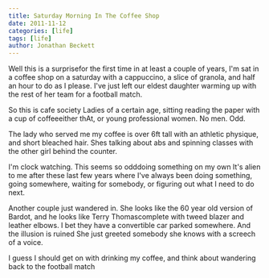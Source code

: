 ```yaml
---
title: Saturday Morning In The Coffee Shop
date: 2011-11-12
categories: [life]
tags: [life]
author: Jonathan Beckett
---
```


Well this is a surprisefor the first time in at least a couple of years, I'm sat in a coffee shop on a saturday with a cappuccino, a slice of granola, and half an hour to do as I please. I've just left our eldest daughter warming up with the rest of her team for a football match.

So this is cafe society Ladies of a certain age, sitting reading the paper with a cup of coffeeeither thAt, or young professional women. No men. Odd.

The lady who served me my coffee is over 6ft tall with an athletic physique, and short bleached hair. Shes talking about abs and spinning classes with the other girl behind the counter.

I'm clock watching. This seems so odddoing something on my own It's alien to me after these last few years where I've always been doing something, going somewhere, waiting for somebody, or figuring out what I need to do next.

Another couple just wandered in. She looks like the 60 year old version of Bardot, and he looks like Terry Thomascomplete with tweed blazer and leather elbows. I bet they have a convertible car parked somewhere. And the illusion is ruined She just greeted somebody she knows with a screech of a voice.

I guess I should get on with drinking my coffee, and think about wandering back to the football match